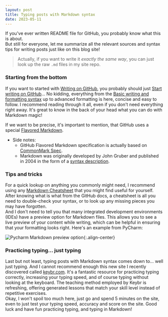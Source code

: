 ```yaml
---
layout: post
title: Typing posts with Markdown syntax
date: 2023-05-11
---
```


If you've ever written README file for GitHub, you probably know what this is about.  
But still for everyone, let me summarize all the relevant sources and syntax tips for writing posts just like on this blog site!
> Actually, if you want to write it *exactly the same way*, you can just look up the raw `.md` files in my site repo. 

### Starting from the bottom

If you want to started with [Writing on GitHub](https://docs.github.com/en/get-started/writing-on-github), you probably 
should just [Start writing on GitHub](https://docs.github.com/en/get-started/writing-on-github/getting-started-with-writing-and-formatting-on-github)... 
No kidding, everything from the [Basic writing and formatting syntax](https://docs.github.com/en/get-started/writing-on-github/getting-started-with-writing-and-formatting-on-github/basic-writing-and-formatting-syntax)
up to advanced formatting is here, concise and easy to follow. I recommend reading through it all, even if you don't 
need everything right away. It's great to know in the back of your head what you can do with Markdown magic!  

If we want to be precise, it's important to mention, that GitHub uses a special [Flavored Markdown](https://github.github.com/gfm/#what-is-github-flavored-markdown-).  
- Side notes: 
  - GitHub Flavored Markdown specification is actually based on [CommonMark Spec](https://spec.commonmark.org/).
  - Markdown was originally developed by John Gruber and published in 2004 in the form of a [syntax description](https://daringfireball.net/projects/markdown/syntax).

### Tips and tricks

For a quick lookup on anything you commonly might need, I recommend using any [Markdown Cheatsheet](https://github.com/adam-p/markdown-here/wiki/Markdown-Cheatsheet)
that you might find useful for yourself. After knowing what is what from the GitHub docs, a cheatsheet is all you need to
double-check your syntax, or to look up any missing pieces you may have forgotten.  
And I don't need to tell you that many integrated development environments (IDEs) have a preview option for 
Markdown files. This allows you to see a live preview of your content while writing, which can be helpful in ensuring 
that your formatting looks right. Here's an example from PyCharm:  

![Pycharm Markdown preview option](/docs/assets/images/Preview_option){:.align-center}

### Practicing typing... just typing

Last but not least, typing posts with Markdown syntax comes down to... well just typing. And I cannot recommend enough 
this new site I recently discovered called [keybr.com](https://www.keybr.com/). It's a fantastic resource for practicing 
typing correctly, increasing your typing speed, and of course typing without looking at the keyboard. The teaching method employed by Keybr is refreshing, offering generated lessons that match your skill level instead of repetitive exercises.  
Okay, I won't spoil too much here, just go and spend 5 minutes on the site, even to just test your typing speed, accuracy 
and score on the site. Good luck and have fun practicing typing, and typing in Markdown!
